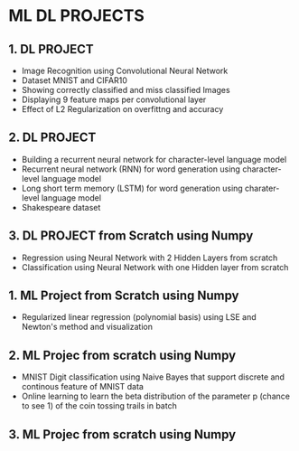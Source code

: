 # ML DL PROJECTS
## 1. DL PROJECT
 - Image Recognition using Convolutional Neural Network
 - Dataset MNIST and CIFAR10
 - Showing correctly classified and miss classified Images
 - Displaying 9 feature maps per convolutional layer
 - Effect of L2 Regularization on overfittng and accuracy
## 2. DL PROJECT
- Building a recurrent neural network for character-level language
model
- Recurrent neural network (RNN) for word generation using character-level language model
- Long short term memory (LSTM) for word generation using charater-level language model 
- Shakespeare dataset
## 3. DL PROJECT from Scratch using Numpy
- Regression using Neural Network with 2 Hidden Layers from scratch
- Classification using Neural Network with one Hidden layer from scratch
## 1. ML Project from Scratch using Numpy 
- Regularized linear regression (polynomial basis) using LSE and Newton's method and
visualization
## 2. ML Projec from scratch using Numpy
- MNIST Digit classification using Naive Bayes that support discrete and continous feature of MNIST data
- Online learning to learn the beta distribution of the parameter p (chance to see 1) of the coin
tossing trails in batch
## 3. ML Projec from scratch using Numpy
